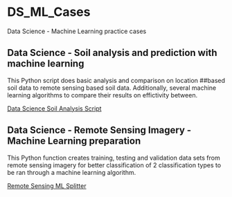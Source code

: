 # DS_ML_Cases
Data Science - Machine Learning practice cases

## Data Science - Soil analysis and prediction with machine learning
This Python script does basic analysis and comparison on location ##based soil data to remote sensing based soil data.
Additionally, several machine learning algorithms to compare their results on effictivity between.

[Data Science Soil Analysis Script](Data_Science_Soil_ML.ipynb)

## Data Science - Remote Sensing Imagery - Machine Learning preparation
This Python function creates training, testing and validation data sets from remote sensing imagery for better classification of 2 classification types to be ran through a machine learning algorithm.

[Remote Sensing ML Splitter](Remote_Sensing_ML_Splitter.ipynb)
